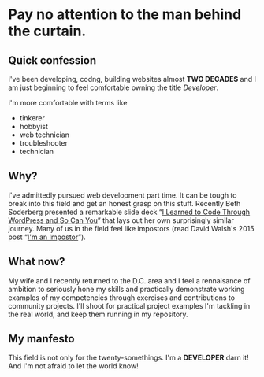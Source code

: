 # Pay no attention to the man behind the curtain.

## Quick confession

I've been developing, codng, building websites almost **TWO DECADES** and I am just beginning to feel comfortable owning the title *Developer*.

I'm more comfortable with terms like
* tinkerer
* hobbyist
* web technician
* troubleshooter
* technician

## Why?

I've admittedly pursued web development part time. It can be tough to break into this field and get an honest grasp on this stuff. Recently Beth Soderberg presented a remarkable slide deck <q>[I Learned to Code Through WordPress and So Can You](http://bethsoderberg.com/slides/2017/wordpress-dc/index.html#/)</q> that lays out her own surprisingly similar journey. Many of us in the field feel like impostors (read David Walsh's 2015 post <q>[I'm an Impostor](https://davidwalsh.name/impostor-syndrome)</q>).

## What now?

My wife and I recently returned to the D.C. area and I feel a rennaisance of ambition to seriously hone my skills and practically demonstrate working examples of my competencies through exercises and contributions to community projects. I'll shoot for practical project examples I'm tackling in the real world, and keep them running in my repository.

## My manfesto

This field is not only for the twenty-somethings. I'm a **DEVELOPER** darn it! And I'm not afraid to let the world know!
